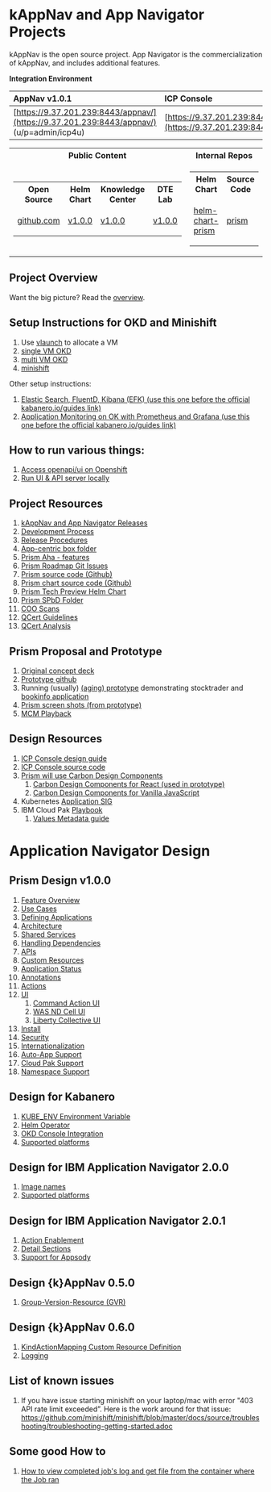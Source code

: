 # kAppNav and App Navigator Projects

kAppNav is the open source project.  App Navigator is the commercialization of kAppNav, and includes additional features.

**Integration Environment**

| AppNav v1.0.1 | ICP Console |
|:--------------|:------------|
| [https://9.37.201.239:8443/appnav/](https://9.37.201.239:8443/appnav/) (u/p=admin/icp4u) | [https://9.37.201.239:8443/console/dashboard](https://9.37.201.239:8443/console/dashboard) |

<table> 

<tr>
<th>Public Content</th>
<th>Internal Repos</th>
</tr>

<tr> 
<td>

<table>
 
<tr>
<th>Open Source</th>
<th>Helm Chart</th>
<th>Knowledge Center</th>
<th>DTE Lab</th>
</tr>

<tr> 

<td>

[github.com](https://github.com/kappnav)

</td>

<td>

[v1.0.0](https://github.com/IBM/charts/tree/master/stable/ibm-app-navigator) 

</td>
<td>

[v1.0.0](https://www.ibm.com/support/knowledgecenter/en/SSAW57_9.0.5/com.ibm.websphere.nd.multiplatform.doc/ae/tcld_appnav.html)

</td>

<td>

[v1.0.0](https://cloudcontent.mybluemix.net/cloud/garage/dte/tutorial/application-navigator-introduction)

</td>

</tr>
</table>


<td>

<table>
 
<tr>
<th>Helm Chart</th>
<th>Source Code</th>
</tr>

<tr> 
<td>

[helm-chart-prism](https://github.ibm.com/WASCloudPrivate/helm-chart-prism)

</td>
<td>

[prism](https://github.ibm.com/WASCloudPrivate/prism)

</td>
</tr>

</table>

</td>

</tr>

</table>


## Project Overview 

Want the big picture?  Read the [overview](https://github.com/kappnav/design/blob/master/a.overview.md).

## Setup Instructions for OKD and Minishift 

1. Use [vlaunch](https://vlaunch.rtp.raleigh.ibm.com/signin) to allocate a VM 
1. [single VM OKD](https://ibm.box.com/s/lfmpeu0994z0h7y89upbd2orytm4eewj)
1. [multi VM OKD](https://ibm.box.com/s/dm3v316lrxs6bdrxnnizo2kdhn1addgt)
1. [minishift](https://docs.okd.io/latest/minishift/getting-started/installing.html)

Other setup instructions: 

1. [Elastic Search, FluentD, Kibana (EFK) (use this one before the official kabanero.io/guides link)](https://github.com/fwji/openshift-logging)
1. [Application Monitoring on OK with Prometheus and Grafana (use this one before the official kabanero.io/guides link)](https://github.com/fwji/openshift-monitoring)

## How to run various things: 

1. [Access openapi/ui on Openshift](https://github.com/kappnav/design/blob/master/api-server-openapi-ui.md)
1. [Run UI & API server locally](https://github.com/kappnav/ui/wiki/UI-Development:-Getting-started#step-two-start-api-server)


## Project Resources  

1. [kAppNav and App Navigator Releases](https://github.com/kappnav/design/blob/master/releases.md)
1. [Development Process](https://github.com/kappnav/design/blob/master/dev-process.md)
1. [Release Procedures](https://github.com/kappnav/design/blob/master/release-procedures.md)
1. [App-centric box folder](https://ibm.ent.box.com/folder/46276533612)
1. [Prism Aha - features](https://bigblue.aha.io/products/ICPRIVATE/feature_cards#)
1. [Prism Roadmap Git Issues](https://github.ibm.com/WASCloudPrivate/roadmap#boards?repos=210627,211371,210628,210626&showPRs=false)
1. [Prism source code (Github)](https://github.ibm.com/WASCloudPrivate/prism)
1. [Prism chart source code (Github)](https://github.ibm.com/WASCloudPrivate/helm-chart-prism)
1. [Prism Tech Preview Helm Chart](https://github.com/WASdev/app-nav-helm-chart)
1. [Prism SPbD Folder](https://ibm.box.com/s/so610crq25tk5imv2s5vice4fs33ukli)
1. [COO Scans](https://github.com/kappnav/design/blob/master/coo-scans.md)
1. [QCert Guidelines](https://ibm.box.com/s/77qudm1by56xcc6uluf2wtvzie3nl6cx)
1. [QCert Analysis](https://ibm.box.com/s/u7d1hqnxkoph76d1wjr28cpkc2gvl43f)

## Prism Proposal and Prototype  

1. [Original concept deck](https://ibm.box.com/s/efeyea5h3bqq3esg41qn0s92x45pzzek)
1. [Prototype github](https://github.ibm.com/seed/prism)
1. Running (usually) [(aging) prototype](http://9.42.75.88:31378/) demonstrating stocktrader and [bookinfo application](https://istio.io/docs/examples/bookinfo/) 
1. [Prism screen shots (from prototype)](https://ibm.box.com/s/1v5l78wi1rdrgvkw326g353nlnkk8pbc)
1. [MCM Playback](https://ibm.ent.box.com/file/315284621261)

## Design Resources 
1. [ICP Console design guide](https://pages.github.ibm.com/IBMPrivateCloud/design/Standards/)
1. [ICP Console source code](https://github.ibm.com/IBMPrivateCloud/platform-ui)
1. [Prism will use Carbon Design Components](http://www.carbondesignsystem.com/)
   1. [Carbon Design Components for React (used in prototype)](https://github.com/IBM/carbon-components-react)
   1. [Carbon Design Components for Vanilla JavaScript](https://github.com/IBM/carbon-components)
1. Kubernetes [Application SIG](https://github.com/kubernetes-sigs/application)
1. IBM Cloud Pak [Playbook](https://playbook.cloudpaklab.ibm.com/)
   1. [Values Metadata guide](http://icp-content-playbook.rch.stglabs.ibm.com/values-metadata/)
   
# Application Navigator Design 

## Prism Design v1.0.0
1. [Feature Overview](https://github.com/kappnav/design/blob/master/feature-overview.md)
1. [Use Cases](https://github.com/kappnav/design/blob/master/use-cases.md)
1. [Defining Applications](https://github.com/kappnav/design/blob/master/defining-apps.md)
1. [Architecture](https://github.com/kappnav/design/blob/master/architecture.md)
1. [Shared Services](https://github.com/kappnav/design/blob/master/shared-services.md)
1. [Handling Dependencies](https://github.com/kappnav/design/blob/master/dependencies.md)
1. [APIs](https://github.com/kappnav/design/blob/master/APIs.md)
1. [Custom Resources](https://github.com/kappnav/design/blob/master/custom-resources.md)
1. [Application Status](https://github.com/kappnav/design/blob/master/status-determination.md)
1. [Annotations](https://github.com/kappnav/design/blob/master/annotations.md)
1. [Actions](https://github.com/kappnav/design/blob/master/actions-config-maps.md)
1. [UI](https://github.com/kappnav/design/blob/master/UI-layout.md)
   1. [Command Action UI](https://github.com/kappnav/design/blob/master/command-action-ui.md)
   1. [WAS ND Cell UI](https://github.com/kappnav/design/blob/master/was-cell-ui.md)
   1. [Liberty Collective UI](https://github.com/kappnav/design/blob/master/liberty-collective-ui.md)
1. [Install](https://github.com/kappnav/design/blob/master/install.md)
1. [Security](https://github.com/kappnav/design/blob/master/security.md)
1. [Internationalization](https://github.com/kappnav/design/blob/master/NLS.md)
1. [Auto-App Support](https://github.com/kappnav/design/blob/master/auto-app-lifecycle.md)
1. [Cloud Pak Support](https://github.com/kappnav/design/blob/master/auto-app-lifecycle.md#cloud-pak-support)
1. [Namespace Support](https://github.com/kappnav/design/blob/master/namespaces.md)

## Design for Kabanero

1. [KUBE_ENV Environment Variable](https://github.com/kappnav/design/blob/master/kubeEnv-Env-var.md)
1. [Helm Operator](https://github.com/kappnav/design/blob/master/helm-operator.md)
1. [OKD Console Integration](https://github.com/kappnav/design/blob/master/okd-console-integration.md)
1. [Supported platforms](https://github.ibm.com/WASCloudTribe/design/blob/master/platforms.md#kappnav)

## Design for IBM Application Navigator 2.0.0

1. [Image names](https://ibm.box.com/s/6526zggnrqfpqpbfbokdj32t8oti5w3z)
1. [Supported platforms](https://github.ibm.com/WASCloudTribe/design/blob/master/platforms.md#ibm-application-navigator-v200)

## Design for IBM Application Navigator 2.0.1

1. [Action Enablement](https://github.com/kappnav/design/blob/master/action-enablement.md)
1. [Detail Sections](https://github.com/kappnav/design/blob/master/ui-detail-sections.md)
1. [Support for Appsody](https://github.com/kappnav/design/blob/master/appsody.md)

## Design {k}AppNav 0.5.0

1. [Group-Version-Resource (GVR)](https://github.com/kappnav/design/blob/master/groups-and-versions.md)

## Design {k}AppNav 0.6.0 

1. [KindActionMapping Custom Resource Definition](https://github.com/kappnav/design/blob/master/kind-action-mapping.md)
1. [Logging](https://github.com/kappnav/design/blob/master/logging.md)

## List of known issues

1. If you have issue starting minishift on your laptop/mac with error "403 API rate limit exceeded”. 
   Here is the work around for that issue:      https://github.com/minishift/minishift/blob/master/docs/source/troubleshooting/troubleshooting-getting-started.adoc
   
## Some good How to
1. [How to view completed job's log and get file from the container where the Job ran](https://github.com/kappnav/design/blob/master/completedJob.md)


